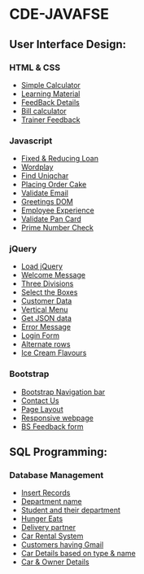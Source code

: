 # CDE-JAVAFSE


## **User Interface Design:**
### **HTML & CSS**
- [Simple Calculator](https://github.com/somesh526/CDE-JAVAFSE/tree/main/User%20Interface%20Design/simple%20Calculator)
- [Learning Material](https://github.com/somesh526/CDE-JAVAFSE/tree/main/User%20Interface%20Design/Learning%20material%20styling)
- [FeedBack Details](https://github.com/somesh526/CDE-JAVAFSE/tree/main/User%20Interface%20Design/feedback%20details)
- [Bill calculator](https://github.com/somesh526/CDE-JAVAFSE/tree/main/User%20Interface%20Design/Bill%20Calculator)
- [Trainer Feedback](https://github.com/somesh526/CDE-JAVAFSE/tree/main/User%20Interface%20Design/Feedback%20Rating%20Chart)
### **Javascript**
- [Fixed & Reducing Loan](https://github.com/somesh526/CDE-JAVAFSE/tree/main/User%20Interface%20Design/Fixed%20%26%20Reducing%20Loan)
- [Wordplay](https://github.com/somesh526/CDE-JAVAFSE/tree/main/User%20Interface%20Design/wordplay)
- [Find Uniqchar](https://github.com/somesh526/CDE-JAVAFSE/tree/main/User%20Interface%20Design/Find%20Uniquechar)
- [Placing Order Cake](https://github.com/somesh526/CDE-JAVAFSE/tree/main/User%20Interface%20Design/Placing%20cake%20order)
- [Validate Email](https://github.com/somesh526/CDE-JAVAFSE/tree/main/User%20Interface%20Design/Validate%20Email)
- [Greetings DOM](https://github.com/somesh526/CDE-JAVAFSE/tree/main/User%20Interface%20Design/Greetings)
- [Employee Experience](https://github.com/somesh526/CDE-JAVAFSE/tree/main/User%20Interface%20Design/Employee%20Experience)
- [Validate Pan Card](https://github.com/somesh526/CDE-JAVAFSE/tree/main/User%20Interface%20Design/Validate%20Pan%20Card)
- [Prime Number Check](https://github.com/somesh526/CDE-JAVAFSE/tree/main/User%20Interface%20Design/Prime%20number%20check)
### **jQuery**
- [Load jQuery](https://github.com/somesh526/CDE-JAVAFSE/tree/main/User%20Interface%20Design/Load%20jquery)
- [Welcome Message](https://github.com/somesh526/CDE-JAVAFSE/tree/main/User%20Interface%20Design/Welcome%20Message)
- [Three Divisions](https://github.com/somesh526/CDE-JAVAFSE/tree/main/User%20Interface%20Design/Three%20Divisions)
- [Select the Boxes](https://github.com/somesh526/CDE-JAVAFSE/tree/main/User%20Interface%20Design/Select%20the%20boxes)
- [Customer Data](https://github.com/somesh526/CDE-JAVAFSE/tree/main/User%20Interface%20Design/customer%20data)
- [Vertical Menu](https://github.com/somesh526/CDE-JAVAFSE/tree/main/User%20Interface%20Design/Vertical%20menu)
- [Get JSON data](https://github.com/somesh526/CDE-JAVAFSE/tree/main/User%20Interface%20Design/Get%20JSON%20data)
- [Error Message](https://github.com/somesh526/CDE-JAVAFSE/tree/main/User%20Interface%20Design/Error%20message)
- [Login Form](https://github.com/somesh526/CDE-JAVAFSE/tree/main/User%20Interface%20Design/Login%20form)
- [Alternate rows](https://github.com/somesh526/CDE-JAVAFSE/tree/main/User%20Interface%20Design/Alternate%20rows)
- [Ice Cream Flavours](https://github.com/somesh526/CDE-JAVAFSE/tree/main/User%20Interface%20Design/ice%20cream%20flavours)
### **Bootstrap**
- [Bootstrap Navigation bar](https://github.com/somesh526/CDE-JAVAFSE/tree/main/User%20Interface%20Design/Bootstrap%20navigation)
- [Contact Us](https://github.com/somesh526/CDE-JAVAFSE/tree/main/User%20Interface%20Design/Contact%20us)
- [Page Layout](https://github.com/somesh526/CDE-JAVAFSE/tree/main/User%20Interface%20Design/Page%20Layout)
- [Responsive webpage](https://github.com/somesh526/CDE-JAVAFSE/tree/main/User%20Interface%20Design/Responsive%20Webpage)
- [BS Feedback form](https://github.com/somesh526/CDE-JAVAFSE/tree/main/User%20Interface%20Design/BS%20feedback%20form)

## **SQL Programming:**
### **Database Management**
- [Insert Records](https://github.com/somesh526/CDE-JAVAFSE/tree/main/Database%20Management/Insert%20Records-%20Department)
- [Department name](https://github.com/somesh526/CDE-JAVAFSE/tree/main/Database%20Management/Department%20name%20based%20on%20block%20number)
- [Student and their department](https://github.com/somesh526/CDE-JAVAFSE/tree/main/Database%20Management/Student%20and%20their%20Dept)
- [Hunger Eats](https://github.com/somesh526/CDE-JAVAFSE/tree/main/Database%20Management/Hunger%20Eats)
- [Delivery partner](https://github.com/somesh526/CDE-JAVAFSE/tree/main/Database%20Management/Delivery%20Partner%20Details)
- [Car Rental System]()
- [Customers having Gmail]()
- [Car Details based on type & name]()
- [Car & Owner Details]()
